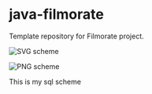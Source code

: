 # java-filmorate
Template repository for Filmorate project.

![SVG scheme](https://user-images.githubusercontent.com/106871954/203637631-385b36d8-562d-4373-ac8b-1a8131af0496.svg)

![PNG scheme](https://user-images.githubusercontent.com/106871954/203637648-7f1315d0-b165-427c-9611-bf3d86c8519f.png)

This is my sql scheme